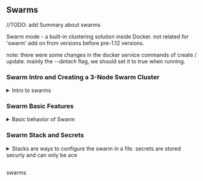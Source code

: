 <!--
ignore these words in spell check for this file
// cSpell:ignore psql  voteapp
-->

## Swarms

<!-- <details> -->
<summary>
//TODO: add Summary about swarms
</summary>

Swarm mode - a built-in clustering solution inside Docker. not related for 'swarm' add on from versions before pre-1.12 versions.

note:
there were some changes in the docker service commands of create / update.
mainly the _--detach_ flag, we should set it to true when running.

### Swarm Intro and Creating a 3-Node Swarm Cluster

<details>
<summary>
Intro to swarms
</summary>
we want to deploy our applications as if we were a cloud provider, no matter the environment, we don't want any differences that come from the platform

- automating container lifecycle?
- what about scaling up/down and in/out?
- re-creating failed containers.
- replacing containers without downtime for updates/upgrades (blue/green deploy).
- tracking and controlling containers.
- cross node virtual networks.
- security: do containers run only in trusted servers?

- security: storing secrets(keys, passwords) and making them available for only the right container.

#### Built-In Orchestration

<details>
<summary>
The basic terms for Swarms
</summary>

swarm kit was added in 2016 as part of the docker library, was then enhanced in 2017 with 'stacks' and 'secrets'.

we can't use swarm commands by default, we will get errors.

> - docker swarm
> - docker node
> - docker service
> - docker stack
> - docker secret

basic concepts:

> - Manager nodes - have built-in database (RAFT), the authority of the swarm. manage the swarm.
> - TLS
> - Certificate Authority
> - Worker nodes -
> - The Control Plain -
> - Gossip network
> - replica / task - a wrap over a container.

we can promote and demote managers and workers. containers are now managed by the swarm manager, via the docker service commands, which add extra features on top of the docker container commands. the manager nodes places/creates nodes with task (replicas).

> we start with the `docker service create` command line, which creates the managerial level nodes.
>
> - Api - accept commands from the client and create service objects
> - Orchestrator - reconciliation loop for service objects and creating tasks
> - Allocator - allocates IP address to tasks.
> - Scheduler - Assigns nodes to tasks
> - Dispatcher - Checks on worker nodes.
>
> in the worker node level:
>
> - Worker - connect to the dispatcher to check on assigned tasks
> - Executor - executes the tasks assigned to the worker node

</details>

#### Create Your First Service and Scale It Locally

<details>
<summary>
playing with our first swarm.
</summary>

creating a single node swarm.

we check if a swarm is active by type `docker info` and looking at the swarm attribute. we can initialize a swarm with one node in a simple command line, we see the newly created node as a manager

```sh
docker info --format "{{ .Swarm }}"
docker swarm init
docker info --format "{{json .Swarm }}"
docker node ls
```

our swarm has a Root signing certificate, certification in the first manager node, join tokens.

RAFT database ensures consistency across our swarm (with configurations), will wait for other nodes, logs are replicated amongst managers.

when we list our nodes we see the manager status, there can only be one leader at any given time.

a service in a swarm replaces docker container run. multiple containers (a cluster) instead of individual containers.

we can create a worker service: the id of the service is not the same as that of the container. we see the replicas columns, the ratio of running tasks vs requested

```sh
docker service create alpine ping 8.8.8.8
docker service ls
docker container ls
docker service ps #name
```

when we run the `docker service ps` command, we see the containers attached to the node. we can match them by names.

to scale up, we run the update command and specify the number of replicas, we will then see three tasks.

```sh
docker service update \<service> --replicas 3
docker service ls
docker service ps #name
docker container ls
```

for a local machine, we can use containers as we want. for a production environment, we always want our services to be running at some capacity (the blue green rolling update pattern).

The docker container also has an _update_ command, for changes (without removing and starting again), they mostly relate to resources. for the docker service update command, there are much more options.

if we try to remove a container manually with `docker container rm -f`, the swarm will identify that and create a new one to replace it. we will see the failed one in the `docker service ps` command with the error of "task: non-zero exit (137)". this is part of the orchestration, we don't talk to containers directly, we specify the state of the of system.

if we remove a service, the containers will also go down in a short while

```sh
docker service rm #name
```

</details>

#### Creating a 3-Node Swarm Cluster

<details>
<summary>
Getting nodes on the cloud and playing with them
</summary>

we will now set a 3-node swarm. but we can't do this on our local machine.

- we can use the website [play-with-docker](https://www.docker.com/play-with-docker), it has a time limit of 4 hours per session.
- we can also use docker-machine with virtual box.
- we can also use Digital ocean, which is a cloud service that we pay for nodes.
- at most, we can use a docker machine with other cloud providers.

Play with docker

- press add new instances to create more nodes.
- run `docker info`
- `ping` other nodes by ip.
- we care about the ports

to init, we need an ip and open ports. we init from any node the swarm by specifying the ip address. then we go to the other swarms and join as worker with the command that we got

```sh
docker swarm init --advertise-addr #ip address

#from the other node
docker swarm join --token #token #ip

#from manager node
docker node ls
```

to update a node to be a manager we can use docker node update, now the manager node is reachable,

```sh
docker node update --role manager node2
docker node ls

docker swarm join-token manager
docker service create --replicas 3 alpine ping 8.8.8.8
```

</details>

</details>

### Swarm Basic Features

<details>
<summary>
Basic behavior of Swarm
</summary>

How to use the swarm features in our work flow.

overlay - when creating a network, we add the _--driver overlay_ flag.\
routing mesh

#### Scaling Up with Overlay

<details>
<summary>
Using overlay to control bridge networks.
</summary>

overlay is used for swarm-wide bridge network, for container-to-container traffic inside a single swarm (not so much incoming connections). we can enables encryption with Optional IPSec. a service can be connected to more than one overlay network.

lets try the example of drupal.

```sh
#in node1- the leader
docker network create --driver overlay my_drupal_nw
docker network ls
docker service create --name psql --network my_drupal_nw -e POSTGRES_PASSWORD=myPass postgres
docker service ls
docker service ps psql
docker container logs psql

docker service create --name drupal --network my_drupal_nw -p 80:80 drupal
```

service are are created by the orchestrator, so we don't see the downloading parts. we can then do the parts from before with setting up the drupal database.

we can go in the browser to all ips and that will look like all of them refer to the same database, but it's actually running on just one host.

</details>

#### Scaling Out with Routing Mesh

<details>
<summary>
Routing incoming packets between different containers in the same network
</summary>

the routing mesh (_ingress_, incoming) routes packets for a service to a proper task, in our case, the database.
in spans all nodes in the swarm, and uses IPVS from the linux kernel, it performs load balancing.

this works in two modes:

- container to container in a overlay network (using vip: virtual ip).
- external traffic incoming to published ports, all nodes listen and then re-route to the proper container.

if it's on the same node, packets are routed to the correct port, if it's not the correct node, it'll be routed to the correct node via the overlay network.

similar to dns.

lets do another one this time with elastic search.

```sh
docker service create --name search --replicas 3 -p 9200:9200 elasticsearch:2
docker service ps search
curl localhost:9200
```

> - the routing mesh is currently a stateless load balancing.
> - it's an OSI layer 3 load balancer (TCP), not a layer 4 (DNS). won't work for multiple websites on the same host and port.
>
> both limitations can be solved
>
> - nginx or HAProxy Load balancing proxy
> - use docker enterprise edition that has a layer 4 web proxy

</details>

#### Assignment #1: Create A Multi-Service Multi-Node Web App

<details>
<summary>
creating the assets we need for running a multi-tier app.
</summary>

> - Using Docker Distributed Voting App.
> - the folder is swarm-app-1 folder
> - 1 volume, 2 networks, 5 services needed.
> - create the commands needed, spin up the services, and test app.
> - everything uses docker hub images, no data need on the swarm.

[example voting app](https://hub.docker.com/r/docker/example-voting-app-vote), [redis](https://hub.docker.com/_/redis)

```sh

docker swarm init --advertise-addr 192.168.0.13 #ip address
docker swarm join-token manager

#copy and run the command in node2, node3

docker network create --driver overlay backend
docker network create --driver overlay frontend

docker service create --name vote --network frontend --replicas 3 --publish 80:80 bretfisher/examplevotingapp_vote

docker service create --name redis --network frontend --replicas 1 redis:3.2

docker service create --name worker --network frontend --network backend --replicas 1 bretfisher/examplevotingapp_worker

docker service create --name db --network backend --replicas 1 --mount type=volume,source=db-data,target=/var/lib/postgresql/data -e POSTGRES_HOST_AUTH_METHOD=trust postgres:9.4

docker service create --name result --network backend -p 5001:80 --replicas 1 bretfisher/examplevotingapp_result

#open ip by pressing the open ports button and typing 80 and 5001
docker service ps worker
docker service logs worker

```

the default is one replica, so if we don't want more, we can ignore this.
there is an issue with the _--volume_ flag on swarms, so we use the _--mount_ flag with key-value map, we must have type, source,target.\
the routing mesh doesn't play well with web socket, so that's another issue.

</details>

</details>

### Swarm Stack and Secrets

<details>
<summary>
Stacks are ways to configure the swarm in a file. secrets are stored securly and can only be ace
</summary>

stacks of service, another layer of abstraction, stack accept compose files as declarative definition for services, networks, volumes.

#### Swarm Stacks and Production Grade Compose

<details>
<summary>
A basic configuration,
</summary>

`docker stack deploy` replaces `docker service create` as the command to start running.

the stack manages all the objects for us, including overlay networks per stack. it adds the stack name to the start of their name.
the compose file now has **deploy** key, and it removes the **build**, we shouldn't build images in the swarm. but the docker compose knows to ignore _deploy_, and the swarm compose knows to ignore _build_. it's fine.

we don't need the _docker-compose cli_ on the swarm server, the docker stack command knows how to read the yml files. a stack has the services (each with tasks/replicas), the volumes and the overlay networks (also secrets)

a stack works with one swarm only.

the yml must be version 3 or higher to use stacks. we can control the deploy, decide where it's deployed (which node role), set delay time for warm up, etc...

the stack doesn't run them immediately, it creates the objects and passes them to the scheduler.

```sh
docker stack deploy -c example-voting-app-stack.yml voteapp
docker stack services
```

running deploy again updates the stack if there were changes to the yml file

</details>

#### Secrets Storage for Swarm: Protecting Your Environment Variables

<details>
<summary>
creating and using secrets.
</summary>

Secret storage, built into the swarm.

> "The easiest "secure" solution for storing secrets in Swarm"

encrypted on disk, on transit, built in into the infrastructure

> Secrets: any data you would prefer to keep to yourself
>
> - Usernames and passwords
> - TLS certificates and keys
> - SSH keys
> - OAuth API Keys
> - and more...

supports generic strings or binary content (up to 500k, half a megabyte), doesn't require the app to talk to somewhere else.

the Swarm Raft DB is encrypted on disk by default. only stored on the manager nodes. the keys are passed to the workers "control plane" via TLS + mutual auth. we store them in Swarm, and the assign the secrets to the services.for workers stored in memory only, not on disk. local docker-compose can use file-based secrets, but not securely.

secret belong to swarm, docker-compose can 'read' secrets from 'files', but it won't be secure.

to create a secret, we can pass a file or pass the secret directly (the **-** option). we can list the secrets or inspect them, but we will never see the content itself.

```sh
docker secret create psql_user psql_user.txt
echo "myDBpassWORD" | docker secret create psql_pass -
docker secret ls
docker secret inspect
```

only the services can view the content of the secrets, they are exposed to them as if they were files on the disk in _/run/secrets/secret_name_ path. if we go into the nodes with `exec` we can view the content.

```
docker service create --name psql --secret psql_user --secret psql_pass -e POSTGRES_PASSWORD_FILE=/run/secrets/psql_pass -e POSTGRESS_USER_FILE=/run_secrets/psql_user postgres
```

we can remove the secret or add other, this would redeploy the service. so it's not great

```sh
docker service update --secret-rm
```

</details>

#### Using Secret with Swarm Stacks

<details>
<summary>
using secrets in stacks
</summary>

we can also have secrets with stacks, looking at "secrets-sample-2" folder, the minimal version is 3.1 for using secrets with stack.

we can either use files of pre-create them, and then use externally by referring to them. there is a longer form to protect secrets with permissions and stuff

```sh
docker stack deploy -c docker-compose.yml my_db
docker secret ls
docker stack rm my_db
```

we should always clean up and remove secrets.

</details>

#### Assignment #2: Create A Stack with Secrets and Deploy

<details>
<summary>
Adding secrets to stack in the docker-compose.yml file.
</summary>

> - using the drupal compose file from last assignment _compose-assignment-2_
> - rename the image back to official drupal:8.2
> - remove the _build:_ key
> - add secret via external
> - use environment variable _POSTGRES_PASSWORD_FILE_
> - add secret via cli with `echo "<pw>" | docker secret create psql-pw -`
> - copy compose into a new tml file on swarm node1

- [x] change version to 3.1
- [x] change image.
- [x] add secrets section to the docker compose file
  - [x] add psql-pw secret as external
- [x] add secrets to service
- [x] set environment _POSTGRES_PASSWORD_FILE_ to _run/secrets/psql-pw_
- [x] add secret in the swarm manager cli
- [x] open file on vim and copy the docker-compose content.yml / or touch to create file and then open the _editor_

vim:

- `:x` to save and exit
- `:q!` to quit

</details>

#

##

swarmstacks and sectert

</details>

##

swarms

</details>
